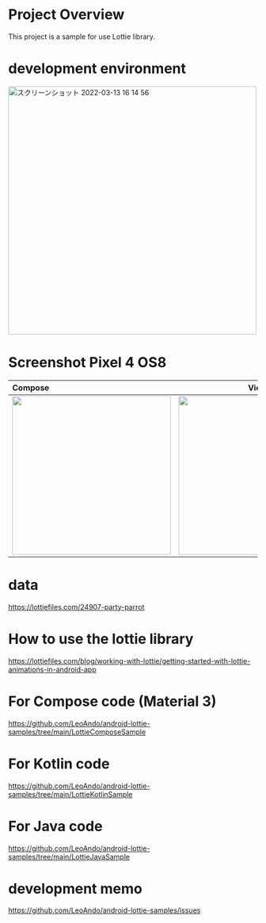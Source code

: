 # Project Overview
This project is a sample for use Lottie library.

# development environment
<img width="501" alt="スクリーンショット 2022-03-13 16 14 56" src="https://user-images.githubusercontent.com/16476224/158049457-7164bf04-9ff3-4a5b-beeb-47b953228dbc.png">


# Screenshot Pixel 4 OS8

| Compose | View |
|:---|:---:|
|<img src="https://github.com/LeoAndo/android-lottie-samples/blob/main/untitled.gif" width=320 /> |<img src="./LottieKotlinSample/capture.gif" width=320 /> |

# data
https://lottiefiles.com/24907-party-parrot

# How to use the lottie library
https://lottiefiles.com/blog/working-with-lottie/getting-started-with-lottie-animations-in-android-app

# For Compose code (Material 3)
https://github.com/LeoAndo/android-lottie-samples/tree/main/LottieComposeSample

# For Kotlin code
https://github.com/LeoAndo/android-lottie-samples/tree/main/LottieKotlinSample

# For Java code
https://github.com/LeoAndo/android-lottie-samples/tree/main/LottieJavaSample

# development memo
https://github.com/LeoAndo/android-lottie-samples/issues
